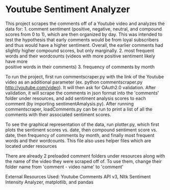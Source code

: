 # Youtube Sentiment Analyzer

This project scrapes the comments off of a Youtube video and analyzes the data for:
    1. comment sentiment (positive, negative, neutral, and compound scores from 0 to 1), 
	which are then organized by day. This was intended to test the hypothesis that early comments 
	would be from loyal subscribers and thus would have a higher sentiment. Overall, the earlier 
	comments had slightly higher compound scores, but only marginally.
    2. most frequent words and their wordcounts (videos with more positive sentiment likely have more	
	positive words in their comments)
    3. frequency of comments by month

To run the project, first run commentscraper.py with the link of the Youtube video as an additional parameter (ex. python commentscraper.py http://youtube.com/video). It will then ask for OAuth2.0 validation. After validation, it will scrape the comments in json format into the 'comments' folder under resources, and add sentiment analysis scores to each comment (by importing sentimentAmalysis.py).
After running commentscraper, loadComments.py can be run to print a list of all the comments with their associated sentiment scores.

To see the graphical representation of the data, run plotter.py, which first plots the sentiment scores vs. date, then compound sentiment score vs. date, then frequency of comments by month, and finally most frequent words and their wordcounts. This file also uses helper files which are located under resources

There are already 2 preloaded comment folders under resources along with the name of the video they were scraped off of. To use them, change their folder name from 'comment - video name' to 'comment'

External Resources Used:
Youtube Comments API v3, Nltk Sentiment Intensity Analyzer, matplotlib, and pandas
